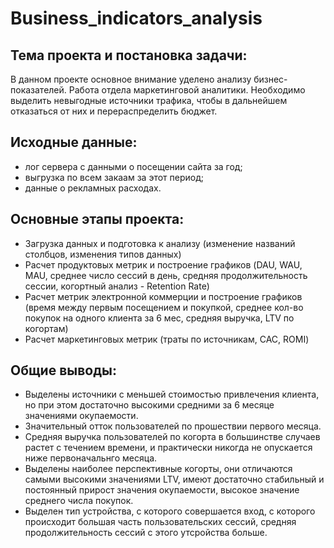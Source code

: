 # Business_indicators_analysis
## Тема проекта и постановка задачи:
В данном проекте основное внимание уделено анализу бизнес-показателей. Работа отдела маркетинговой аналитики. Необходимо выделить невыгодные источники трафика,
чтобы в дальнейшем отказаться от них и перераспределить бюджет.
## Исходные данные:
- лог сервера с данными о посещении сайта за год;
- выгрузка по всем закаам за этот период;
- данные о рекламных расходах.
## Основные этапы проекта:
- Загрузка данных и подготовка к анализу (изменение названий столбцов, изменения типов данных)
- Расчет продуктовых метрик и построение графиков (DAU, WAU, MAU, среднее число сессий в день, средняя продолжительность сессии, когортный анализ - Retention Rate)
- Расчет метрик электронной коммерции и построение графиков (время между первым посещением и покупкой, среднее кол-во покупок на одного клиента за 6 мес,
 средняя выручка, LTV по когортам)
- Расчет маркетинговых метрик (траты по источникам, CAC, ROMI)
## Общие выводы:
- Выделены источники с меньшей стоимостью привлечения клиента, но при этом достаточно высокими средними за 6 месяце значениями окупаемости.
- Значительный отток пользователей по прошествии первого месяца.
- Средняя выручка пользователей по когорта в большинстве случаев растет с течением времени, и практически никогда не опускается ниже первоначальнго месяца. 
- Выделены наиболее перспективные когорты, они отличаются самыми высокими значениями LTV, имеют достаточно стабильный и постоянный прирост значения окупаемости, высокое значение среднего числа покупок.
- Выделен тип устройства, с которого совершается вход, с которого происходит большая часть пользовательских сессий, средняя продолжительность сессий с этого утсройства больше.
